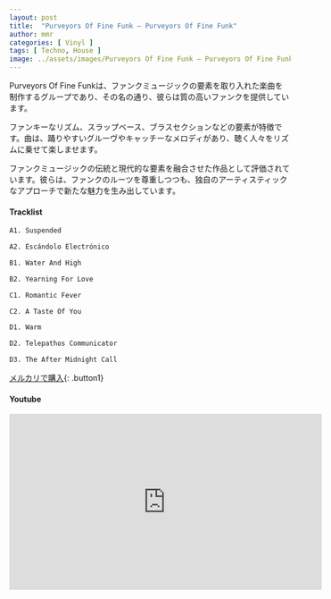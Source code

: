 ```yaml
---
layout: post
title:  "Purveyors Of Fine Funk – Purveyors Of Fine Funk"
author: mmr
categories: [ Vinyl ]
tags: [ Techno, House ]
image: ../assets/images/Purveyors Of Fine Funk – Purveyors Of Fine Funk.webp
---
```


Purveyors Of Fine Funkは、ファンクミュージックの要素を取り入れた楽曲を制作するグループであり、その名の通り、彼らは質の高いファンクを提供しています。

ファンキーなリズム、スラップベース、ブラスセクションなどの要素が特徴です。曲は、踊りやすいグルーヴやキャッチーなメロディがあり、聴く人々をリズムに乗せて楽しませます。

ファンクミュージックの伝統と現代的な要素を融合させた作品として評価されています。彼らは、ファンクのルーツを尊重しつつも、独自のアーティスティックなアプローチで新たな魅力を生み出しています。

#### Tracklist
```md
A1. Suspended

A2. Escándolo Electrónico

B1. Water And High

B2. Yearning For Love

C1. Romantic Fever

C2. A Taste Of You

D1. Warm

D2. Telepathos Communicator

D3. The After Midnight Call
```

[メルカリで購入](https://jp.mercari.com/item/m97980278138?afid=6142608987){: .button1}

#### Youtube
<iframe width="560" height="315" src="https://www.youtube.com/embed/u-WNMfNV6Go?si=CckI7iNJ8msQYBc8" title="YouTube video player" frameborder="0" allow="accelerometer; autoplay; clipboard-write; encrypted-media; gyroscope; picture-in-picture; web-share" referrerpolicy="strict-origin-when-cross-origin" allowfullscreen></iframe>